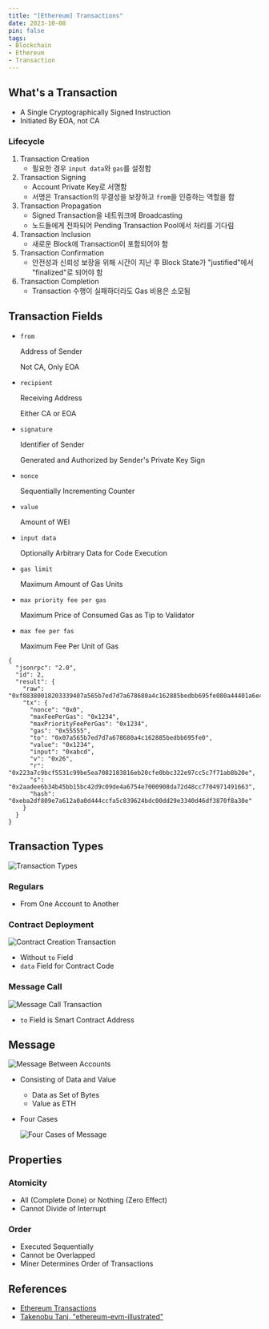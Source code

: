 ```yaml
---
title: "[Ethereum] Transactions"
date: 2023-10-08
pin: false
tags:
- Blockchain
- Ethereum
- Transaction
---
```


## What's a Transaction

- A Single Cryptographically Signed Instruction
- Initiated By EOA, not CA

### Lifecycle

1. Transaction Creation
   - 필요한 경우 `input data`와 `gas`를 설정함
2. Transaction Signing
   - Account Private Key로 서명함
   - 서명은 Transaction의 무결성을 보장하고 `from`을 인증하는 역할을 함
3. Transaction Propagation
   - Signed Transaction을 네트워크에 Broadcasting
   - 노드들에게 전파되어 Pending Transaction Pool에서 처리를 기다림
4. Transaction Inclusion
   - 새로운 Block에 Transaction이 포함되어야 함
5. Transaction Confirmation
   - 안전성과 신뢰성 보장을 위해 시간이 지난 후 Block State가 "justified"에서 "finalized"로 되어야 함
6. Transaction Completion
   - Transaction 수행이 실패하더라도 Gas 비용은 소모됨

 

## Transaction Fields

- `from`

  Address of Sender

  Not CA, Only EOA

- `recipient`

  Receiving Address

  Either CA or EOA

- `signature`

  Identifier of Sender

  Generated and Authorized by Sender's Private Key Sign

- `nonce`

  Sequentially Incrementing Counter

- `value`

  Amount of WEI

- `input data`

  Optionally Arbitrary Data for Code Execution

- `gas limit`

  Maximum Amount of Gas Units

- `max priority fee per gas`

  Maximum Price of Consumed Gas as Tip to Validator

- `max fee per fas`

  Maximum Fee Per Unit of Gas

```
{
  "jsonrpc": "2.0",
  "id": 2,
  "result": {
    "raw": "0xf88380018203339407a565b7ed7d7a678680a4c162885bedbb695fe080a44401a6e4000000000000000000000000000000000000000000000000000000000000001226a0223a7c9bcf5531c99be5ea7082183816eb20cfe0bbc322e97cc5c7f71ab8b20ea02aadee6b34b45bb15bc42d9c09de4a6754e7000908da72d48cc7704971491663",
    "tx": {
      "nonce": "0x0",
      "maxFeePerGas": "0x1234",
      "maxPriorityFeePerGas": "0x1234",
      "gas": "0x55555",
      "to": "0x07a565b7ed7d7a678680a4c162885bedbb695fe0",
      "value": "0x1234",
      "input": "0xabcd",
      "v": "0x26",
      "r": "0x223a7c9bcf5531c99be5ea7082183816eb20cfe0bbc322e97cc5c7f71ab8b20e",
      "s": "0x2aadee6b34b45bb15bc42d9c09de4a6754e7000908da72d48cc7704971491663",
      "hash": "0xeba2df809e7a612a0a0d444ccfa5c839624bdc00dd29e3340d46df3870f8a30e"
    }
  }
}
```



## Transaction Types

![Transaction Types](images/transaction-types.png)

### Regulars

- From One Account to Another

### Contract Deployment

![Contract Creation Transaction](images/contract-creation-transaction.png)

- Without `to` Field
- `data` Field for Contract Code

### Message Call

![Message Call Transaction](images/message-call-transaction.png)

- `to` Field is Smart Contract Address



## Message

![Message Between Accounts](images/account-message.png)

- Consisting of Data and Value

  - Data as Set of Bytes
  - Value as ETH

- Four Cases

  ![Four Cases of Message](images/message-cases.png)



## Properties

### Atomicity

- All (Complete Done) or Nothing (Zero Effect)
- Cannot Divide of Interrupt

### Order

- Executed Sequentially
- Cannot be Overlapped
- Miner Determines Order of Transactions



## References

- [Ethereum Transactions](https://ethereum.org/en/developers/docs/transactions/)
- [Takenobu Tani, "ethereum-evm-illustrated"](https://takenobu-hs.github.io/downloads/ethereum_evm_illustrated.pdf)

